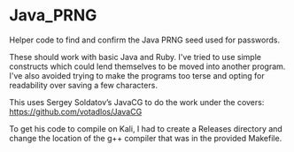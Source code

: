 # Java_PRNG
Helper code to find and confirm the Java PRNG seed used for passwords.

These should work with basic Java and Ruby.  I've tried to use simple
constructs which could lend themselves to be moved into another program.
I've also avoided trying to make the programs too terse and opting for
readability over saving a few characters.

This uses Sergey Soldatov’s JavaCG to do the work under the covers:
https://github.com/votadlos/JavaCG

To get his code to compile on Kali, I had to create a Releases directory
and change the location of the g++ compiler that was in the provided
Makefile.

